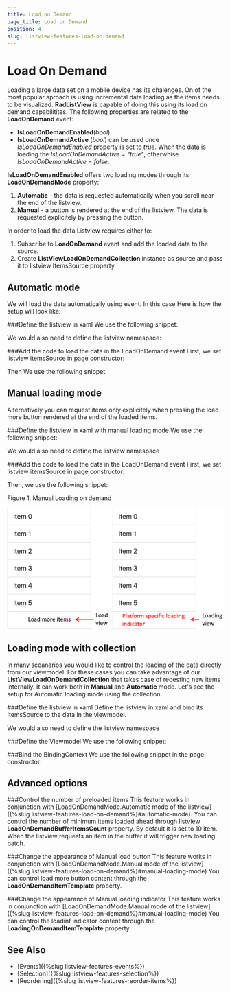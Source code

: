 ```yaml
---
title: Load on Demand
page_title: Load on Demand
position: 4
slug: listview-features-load-on-demand
---
```


# Load On Demand

Loading a large data set on a mobile device has its chalenges. On of the most popular aproach is using incremental data loading as the items needs to be visualized. **RadListView** is capable of doing this using its load on demand capabilitites. The following properties are related to the **LoadOnDemand** event:
* **IsLoadOnDemandEnabled**(*bool*) 
* **IsLoadOnDemandActive** (*bool*) can be used once *IsLoadOnDemandEnabled* property is set to *true*. When the data is loading the *IsLoadOnDemandActive = "true"*, otherwhise *IsLoadOnDemandActive = false*.

**IsLoadOnDemandEnabled** offers two loading modes through its **LoadOnDemandMode** property:
 1. **Automatic** - the data is requested automatically when you scroll near the end of the listview.
 2. **Manual** - a button is rendered at the end of the listview. The data is requested explicitely by pressing the button.

In order to load the data Listview requires either to:
 1. Subscribe to **LoadOnDemand** event and add the loaded data to the source.
 2. Create **ListViewLoadOnDemandCollection** instance as source and pass it to listview ItemsSource property.

## Automatic mode
We will load the data automatically using event. In this case Here is how the setup will look like:

###Define the listview in xaml
We use the following snippet:
<snippet id='listview-loadondemand-loadondemandeventauto-declaration'/>

We would also need to define the listview namespace:
 <snippet id='xmlns-telerikdatacontrols'/>

###Add the code to load the data in the LoadOnDemand event
First, we set listview itemsSource in page constructor:
<snippet id='listview-loadondemand-loadondemandeventauto-bind'/>

Then We use the following snippet:
<snippet id='listview-loadondemand-loadondemandeventauto-event'/>

## Manual loading mode
Alternatively you can request items only explicitely when pressing the load more button rendered at the end of the loaded items.

###Define the listview in xaml with manual loading mode
We use the following snippet:
<snippet id='listview-loadondemand-loadondemandeventmanual-declaration'/>

We would also need to define the listview namespace
 <snippet id='xmlns-telerikdatacontrols'/>

###Add the code to load the data in the LoadOnDemand event
First, we set listview itemsSource in page constructor:
<snippet id='listview-loadondemand-loadondemandeventmanual-bind'/>

Then, we use the following snippet:
<snippet id='listview-loadondemand-loadondemandeventmanual-event'/>

Figure 1: Manual Loading on demand

![ManualLoadOnDemand](images/listview-features-load-on-demand.png)

## Loading mode with collection
In many sceanarios you would like to control the loading of the data directly from our viewmodel. For these cases you can take advantage of our **ListViewLoadOnDemandCollection** that takes case of reqesting new items internally. It can work both in **Manual** and **Automatic** mode. Let's see the setup for Automatic loading mode using the collection.

###Define the listview in xaml
Define the listview in xaml and bind its ItemsSource to the data in the viewmodel.
<snippet id='listview-loadondemand-loadondemandcollection-declaration'/>

We would also need to define the listview namespace
 <snippet id='xmlns-telerikdatacontrols'/>

###Define the Viewmodel
We use the following snippet:
<snippet id='listview-loadondemand-loadondemandcollection-viewmodel'/>

###Bind the BindingContext 
We use the following snippet in the page constructor:
<snippet id='listview-loadondemand-loadondemandcollection-binding'/>

## Advanced options

###Control the number of preloaded items
This feature works in conjunction with [LoadOnDemandMode.Automatic mode of the listview]({%slug listview-features-load-on-demand%}#automatic-mode).  You can control the number of minimum items loaded ahead through listview **LoadOnDemandBufferItemsCount** property. By default it is set to 10 item. When the listview requests an item in the buffer it will trigger new loading batch.

###Change the appearance of Manual load button
This feature works in conjunction with [LoadOnDemandMode.Manual mode of the listview]({%slug listview-features-load-on-demand%}#manual-loading-mode)
You can control load more button content through the **LoadOnDemandItemTemplate** property.
<snippet id='listview-loadondemand-loadondemandcustomizations-lodbutton'/>

###Change the appearance of Manual loading indicator
This feature works in conjunction with [LoadOnDemandMode.Manual mode of the listview]({%slug listview-features-load-on-demand%}#manual-loading-mode)
You can control the loadinf indicator content through the **LoadingOnDemandItemTemplate** property.
<snippet id='listview-loadondemand-loadondemandcustomizations-loadingindicator'/>

## See Also

- [Events]({%slug listview-features-events%})
- [Selection]({%slug listview-features-selection%})
- [Reordering]({%slug listview-features-reorder-items%})
